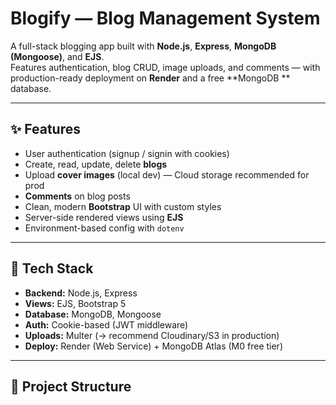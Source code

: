 # Blogify — Blog Management System

A full-stack blogging app built with **Node.js**, **Express**, **MongoDB (Mongoose)**, and **EJS**.  
Features authentication, blog CRUD, image uploads, and comments — with production-ready deployment on **Render** and a free **MongoDB ** database.

---

## ✨ Features

- User authentication (signup / signin with cookies)
- Create, read, update, delete **blogs**
- Upload **cover images** (local dev) — Cloud storage recommended for prod
- **Comments** on blog posts
- Clean, modern **Bootstrap** UI with custom styles
- Server-side rendered views using **EJS**
- Environment-based config with `dotenv`

---

## 🧰 Tech Stack

- **Backend:** Node.js, Express
- **Views:** EJS, Bootstrap 5
- **Database:** MongoDB, Mongoose
- **Auth:** Cookie-based (JWT middleware)
- **Uploads:** Multer (→ recommend Cloudinary/S3 in production)
- **Deploy:** Render (Web Service) + MongoDB Atlas (M0 free tier)

---

## 📁 Project Structure

